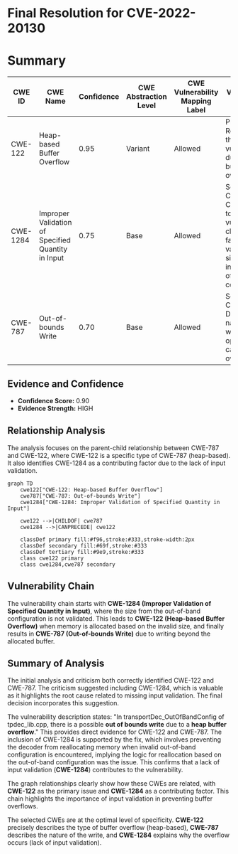 # Final Resolution for CVE-2022-20130

# Summary
| CWE ID | CWE Name | Confidence | CWE Abstraction Level | CWE Vulnerability Mapping Label | CWE-Vulnerability Mapping Notes |
|---|---|---|---|---|---|
| CWE-122 | Heap-based Buffer Overflow | 0.95 | Variant | Allowed | Primary CWE: Root cause of the vulnerability due to a heap buffer overflow. |
| CWE-1284 | Improper Validation of Specified Quantity in Input | 0.75 | Base | Allowed | Secondary CWE: Contributes to the vulnerability chain by failing to validate the size specified in the out-of-band configuration. |
| CWE-787 | Out-of-bounds Write | 0.70 | Base | Allowed | Secondary CWE: Describes the nature of the write operation causing the overflow. |

## Evidence and Confidence

*   **Confidence Score:** 0.90
*   **Evidence Strength:** HIGH

## Relationship Analysis
The analysis focuses on the parent-child relationship between CWE-787 and CWE-122, where CWE-122 is a specific type of CWE-787 (heap-based). It also identifies CWE-1284 as a contributing factor due to the lack of input validation.

```mermaid
graph TD
    cwe122["CWE-122: Heap-based Buffer Overflow"]
    cwe787["CWE-787: Out-of-bounds Write"]
    cwe1284["CWE-1284: Improper Validation of Specified Quantity in Input"]

    cwe122 -->|CHILDOF| cwe787
    cwe1284 -->|CANPRECEDE| cwe122

    classDef primary fill:#f96,stroke:#333,stroke-width:2px
    classDef secondary fill:#69f,stroke:#333
    classDef tertiary fill:#9e9,stroke:#333
    class cwe122 primary
    class cwe1284,cwe787 secondary
```

## Vulnerability Chain
The vulnerability chain starts with **CWE-1284 (Improper Validation of Specified Quantity in Input)**, where the size from the out-of-band configuration is not validated. This leads to **CWE-122 (Heap-based Buffer Overflow)** when memory is allocated based on the invalid size, and finally results in **CWE-787 (Out-of-bounds Write)** due to writing beyond the allocated buffer.

## Summary of Analysis
The initial analysis and criticism both correctly identified CWE-122 and CWE-787. The criticism suggested including CWE-1284, which is valuable as it highlights the root cause related to missing input validation. The final decision incorporates this suggestion.

The vulnerability description states: "In transportDec_OutOfBandConfig of tpdec_lib.cpp, there is a possible **out of bounds write** due to a **heap buffer overflow**." This provides direct evidence for CWE-122 and CWE-787. The inclusion of CWE-1284 is supported by the fix, which involves preventing the decoder from reallocating memory when invalid out-of-band configuration is encountered, implying the logic for reallocation based on the out-of-band configuration was the issue. This confirms that a lack of input validation (**CWE-1284**) contributes to the vulnerability.

The graph relationships clearly show how these CWEs are related, with **CWE-122** as the primary issue and **CWE-1284** as a contributing factor. This chain highlights the importance of input validation in preventing buffer overflows.

The selected CWEs are at the optimal level of specificity. **CWE-122** precisely describes the type of buffer overflow (heap-based), **CWE-787** describes the nature of the write, and **CWE-1284** explains why the overflow occurs (lack of input validation).
